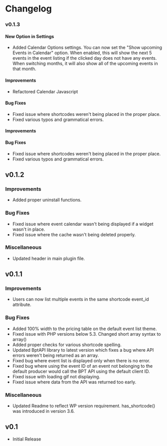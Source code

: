 # Changelog

### v0.1.3

#### New Option in Settings
* Added Calendar Options settings. You can now set the "Show upcoming
Events in Calendar" option. When enabled, this will show the next 5 
events in the event listing if the clicked day does not have any events.
When switching months, it will also show all of the upcoming events in 
that month.

#### Improvements
* Refactored Calendar Javascript

#### Bug Fixes
* Fixed issue where shortcodes weren't being placed in the proper place.
* Fixed various typos and grammatical errors.

#### Improvements

#### Bug Fixes
* Fixed issue where shortcodes weren't being placed in the proper place.
* Fixed various typos and grammatical errors.

## v0.1.2

### Improvements
* Added proper uninstall functions.

### Bug Fixes
* Fixed issue where event calendar wasn't being displayed if a widget
wasn't in place.
* Fixed issue where the cache wasn't being deleted properly. 

### Miscellaneous
* Updated header in main plugin file.

## v0.1.1
### Improvements
* Users can now list multiple events in the same shortcode event_id
attribute.

### Bug Fixes
* Added 100% width to the pricing table on the default event list theme.
* Fixed issue with PHP versions below 5.3. Changed short array syntax
to array()
* Added proper checks for various shortcode spelling.
* Updated BptAPI library to latest version which fixes a bug where
API errors weren't being returned as an array.
* Fixed bug where event list is displayed only when there is no error.
* Fixed bug where using the event ID of an event not belonging to the
default producer would call the BPT API using the default client ID.
* Fixed issue with loading gif not displaying.
* Fixed issue where data from the API was returned too early.

### Miscellaneous 
* Updated Readme to reflect WP version requirement. has_shortcode()
was introduced in version 3.6.

## v0.1

* Initial Release